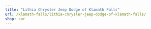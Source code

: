 ```yaml
---
title: "Lithia Chrysler Jeep Dodge of Klamath Falls"
url: /klamath-falls/lithia-chrysler-jeep-dodge-of-klamath-falls/
shop: car
---
```

